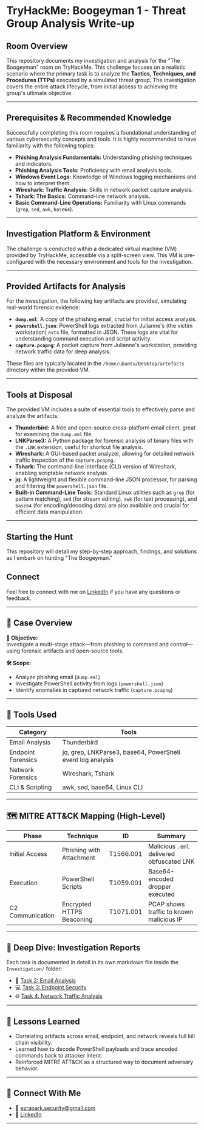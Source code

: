 # TryHackMe: Boogeyman 1 - Threat Group Analysis Write-up

## Room Overview

This repository documents my investigation and analysis for the "The Boogeyman" room on TryHackMe. This challenge focuses on a realistic scenario where the primary task is to analyze the **Tactics, Techniques, and Procedures (TTPs)** executed by a simulated threat group. The investigation covers the entire attack lifecycle, from initial access to achieving the group's ultimate objective.

---

## Prerequisites & Recommended Knowledge

Successfully completing this room requires a foundational understanding of various cybersecurity concepts and tools. It is highly recommended to have familiarity with the following topics:

* **Phishing Analysis Fundamentals:** Understanding phishing techniques and indicators.
* **Phishing Analysis Tools:** Proficiency with email analysis tools.
* **Windows Event Logs:** Knowledge of Windows logging mechanisms and how to interpret them.
* **Wireshark: Traffic Analysis:** Skills in network packet capture analysis.
* **Tshark: The Basics:** Command-line network analysis.
* **Basic Command-Line Operations:** Familiarity with Linux commands (`grep`, `sed`, `awk`, `base64`).

---

## Investigation Platform & Environment

The challenge is conducted within a dedicated virtual machine (VM) provided by TryHackMe, accessible via a split-screen view. This VM is pre-configured with the necessary environment and tools for the investigation.

---

## Provided Artifacts for Analysis

For the investigation, the following key artifacts are provided, simulating real-world forensic evidence:

* **`dump.eml`**: A copy of the phishing email, crucial for initial access analysis.
* **`powershell.json`**: PowerShell logs extracted from Julianne's (the victim workstation) `evtx` file, formatted in JSON. These logs are vital for understanding command execution and script activity.
* **`capture.pcapng`**: A packet capture from Julianne's workstation, providing network traffic data for deep analysis.

These files are typically located in the `/home/ubuntu/Desktop/artefacts` directory within the provided VM.

---

## Tools at Disposal

The provided VM includes a suite of essential tools to effectively parse and analyze the artifacts:

* **Thunderbird:** A free and open-source cross-platform email client, great for examining the `dump.eml` file.
* **LNKParse3:** A Python package for forensic analysis of binary files with the `.LNK` extension, useful for shortcut file analysis.
* **Wireshark:** A GUI-based packet analyzer, allowing for detailed network traffic inspection of the `capture.pcapng`.
* **Tshark:** The command-line interface (CLI) version of Wireshark, enabling scriptable network analysis.
* **jq:** A lightweight and flexible command-line JSON processor, for parsing and filtering the `powershell.json` file.
* **Built-in Command-Line Tools:** Standard Linux utilities such as `grep` (for pattern matching), `sed` (for stream editing), `awk` (for text processing), and `base64` (for encoding/decoding data) are also available and crucial for efficient data manipulation.

---

## Starting the Hunt

This repository will detail my step-by-step approach, findings, and solutions as I embark on hunting "The Boogeyman."

## Connect

Feel free to connect with me on [LinkedIn](https://www.linkedin.com/in/ezra-park-779325330) if you have any questions or feedback.


---

## 📌 Case Overview

**🎯 Objective:**  
Investigate a multi-stage attack—from phishing to command and control—using forensic artifacts and open-source tools.

**🛠 Scope:**
- Analyze phishing email (`dump.eml`)
- Investigate PowerShell activity from logs (`powershell.json`)
- Identify anomalies in captured network traffic (`capture.pcapng`)

---

## 🧰 Tools Used

| Category              | Tools                                                                 |
|-----------------------|-----------------------------------------------------------------------|
| Email Analysis        | Thunderbird                                                          |
| Endpoint Forensics    | jq, grep, LNKParse3, base64, PowerShell event log analysis           |
| Network Forensics     | Wireshark, Tshark                                                     |
| CLI & Scripting       | awk, sed, base64, Linux CLI                                           |

---

## 🗺️ MITRE ATT&CK Mapping (High-Level)

| Phase              | Technique                 | ID        | Summary                                       |
|--------------------|---------------------------|-----------|-----------------------------------------------|
| Initial Access     | Phishing with Attachment  | T1566.001 | Malicious `.eml` delivered obfuscated LNK     |
| Execution          | PowerShell Scripts        | T1059.001 | Base64-encoded dropper executed               |
| C2 Communication   | Encrypted HTTPS Beaconing | T1071.001 | PCAP shows traffic to known malicious IP      |

---

## 📂 Deep Dive: Investigation Reports

Each task is documented in detail in its own markdown file inside the `Investigation/` folder:

- 📧 [Task 2: Email Analysis](./Investigation/Task%202%20-%20Email%20Analysis.md)  
- 💻 [Task 3: Endpoint Security](./Investigation/Task%203%20-%20Endpoint%20Security.md)  
- 🌐 [Task 4: Network Traffic Analysis](./Investigation/Task%204%20-%20Network%20Traffic%20Analysis.md)

---

## 🧠 Lessons Learned

- Correlating artifacts across email, endpoint, and network reveals full kill chain visibility.
- Learned how to decode PowerShell payloads and trace encoded commands back to attacker intent.
- Reinforced MITRE ATT&CK as a structured way to document adversary behavior.

---

## 🔗 Connect With Me

- 📧 ezrapark.security@gmail.com  
- 💼 [LinkedIn](https://www.linkedin.com/in/ezra-park-779325330)

---

